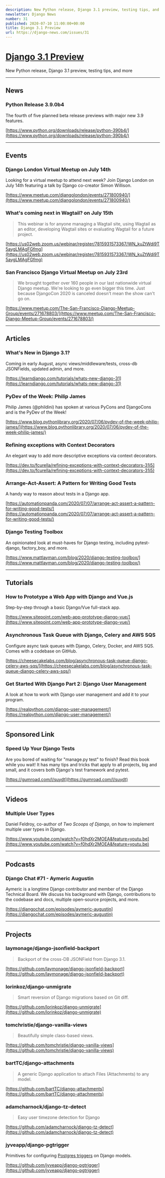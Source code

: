 ```yaml
---
description: New Python release, Django 3.1 preview, testing tips, and more
newsletter: Django News
number: 31
published: 2020-07-10 11:00:00+00:00
title: Django 3.1 Preview
url: https://django-news.com/issues/31
---
```


# [Django 3.1 Preview](https://django-news.com/issues/31)

New Python release, Django 3.1 preview, testing tips, and more

----

## News

### Python Release 3.9.0b4

<p>The fourth of five planned beta release previews with major new 3.9 features.</p>

[https://www.python.org/downloads/release/python-390b4/](https://www.python.org/downloads/release/python-390b4/)

----

## Events

### Django London Virtual Meetup on July 14th

<p>Looking for a virtual meetup to attend next week? Join Django London on July 14th featuring a talk by Django co-creator Simon Willison.</p>

[https://www.meetup.com/djangolondon/events/271800940/](https://www.meetup.com/djangolondon/events/271800940/)

### What's coming next in Wagtail? on July 15th

<blockquote><p>This webinar is for anyone managing a Wagtail site, using Wagtail as an editor, developing Wagtail sites or evaluating Wagtail for a future project.</p></blockquote>

[https://us02web.zoom.us/webinar/register/7815931573367/WN_kuZtWdi9T5aygLMAgFGfmg](https://us02web.zoom.us/webinar/register/7815931573367/WN_kuZtWdi9T5aygLMAgFGfmg)

### San Francisco Django Virtual Meetup on July 23rd

<blockquote><p>We brought together over 160 people in our last nationwide virtual Django meetup. We're looking to go even bigger this time. Just because DjangoCon 2020 is canceled doesn't mean the show can't go on.</p></blockquote>

[https://www.meetup.com/The-San-Francisco-Django-Meetup-Group/events/271678803/](https://www.meetup.com/The-San-Francisco-Django-Meetup-Group/events/271678803/)

----

## Articles

### What's New in Django 3.1?

<p>Coming in early August, async views/middleware/tests, cross-db JSONFields, updated admin, and more.</p>

[https://learndjango.com/tutorials/whats-new-django-31](https://learndjango.com/tutorials/whats-new-django-31)

### PyDev of the Week: Philip James

<p>Philip James (@phildini) has spoken at various PyCons and DjangoCons and is the PyDev of the Week!</p>

[https://www.blog.pythonlibrary.org/2020/07/06/pydev-of-the-week-philip-james/](https://www.blog.pythonlibrary.org/2020/07/06/pydev-of-the-week-philip-james/)

### Refining exceptions with Context Decorators

<p>An elegant way to add more descriptive exceptions via context decorators.</p>

[https://dev.to/fcurella/refining-exceptions-with-context-decorators-31i5](https://dev.to/fcurella/refining-exceptions-with-context-decorators-31i5)

### Arrange-Act-Assert: A Pattern for Writing Good Tests

<p>A handy way to reason about tests in a Django app.</p>

[https://automationpanda.com/2020/07/07/arrange-act-assert-a-pattern-for-writing-good-tests/](https://automationpanda.com/2020/07/07/arrange-act-assert-a-pattern-for-writing-good-tests/)

### Django Testing Toolbox

<p>An opinionated look at must-haves for Django testing, including pytest-django, factory_boy, and more.</p>

[https://www.mattlayman.com/blog/2020/django-testing-toolbox/](https://www.mattlayman.com/blog/2020/django-testing-toolbox/)

----

## Tutorials

### How to Prototype a Web App with Django and Vue.js

<p>Step-by-step through a basic Django/Vue full-stack app.</p>

[https://www.sitepoint.com/web-app-prototype-django-vue/](https://www.sitepoint.com/web-app-prototype-django-vue/)

### Asynchronous Task Queue with Django, Celery and AWS SQS

<p>Configure async task queues with Django, Celery, Docker, and AWS SQS. Comes with a codebase on GitHub.</p>

[https://cheesecakelabs.com/blog/asynchronous-task-queue-django-celery-aws-sqs/](https://cheesecakelabs.com/blog/asynchronous-task-queue-django-celery-aws-sqs/)

### Get Started With Django Part 2: Django User Management

<p>A look at how to work with Django user management and add it to your program.</p>

[https://realpython.com/django-user-management/](https://realpython.com/django-user-management/)

----

## Sponsored Link

### Speed Up Your Django Tests

<p>Are you bored of waiting for "manage.py test" to finish? Read this book while you wait! It has many tips and tricks that apply to all projects, big and small, and it covers both Django's test framework and pytest.</p>

[https://gumroad.com/l/suydt](https://gumroad.com/l/suydt)

----

## Videos

### Multiple User Types

<p>Daniel Feldroy, co-author of <em>Two Scoops of Django</em>, on how to implement multiple user types in Django.</p>

[https://www.youtube.com/watch?v=f0hdXr2MOEA&feature=youtu.be](https://www.youtube.com/watch?v=f0hdXr2MOEA&feature=youtu.be)

----

## Podcasts

### Django Chat #71 - Aymeric Augustin

<p>Aymeric is a longtime Django contributor and member of the Django Technical Board. We discuss his background with Django, contributions to the codebase and docs, multiple open-source projects, and more.</p>

[https://djangochat.com/episodes/aymeric-augustin](https://djangochat.com/episodes/aymeric-augustin)

----

## Projects

### laymonage/django-jsonfield-backport

<blockquote><p>Backport of the cross-DB JSONField from Django 3.1.</p></blockquote>

[https://github.com/laymonage/django-jsonfield-backport](https://github.com/laymonage/django-jsonfield-backport)

### lorinkoz/django-unmigrate

<blockquote><p>Smart reversion of Django migrations based on Git diff.</p></blockquote>

[https://github.com/lorinkoz/django-unmigrate](https://github.com/lorinkoz/django-unmigrate)

### tomchristie/django-vanilla-views

<blockquote><p>Beautifully simple class-based views.</p></blockquote>

[https://github.com/tomchristie/django-vanilla-views](https://github.com/tomchristie/django-vanilla-views)

### bartTC/django-attachments

<blockquote><p>A generic Django application to attach Files (Attachments) to any model.</p></blockquote>

[https://github.com/bartTC/django-attachments](https://github.com/bartTC/django-attachments)

### adamcharnock/django-tz-detect

<blockquote><p>Easy user timezone detection for Django</p></blockquote>

[https://github.com/adamcharnock/django-tz-detect](https://github.com/adamcharnock/django-tz-detect)

### jyveapp/django-pgtrigger

<p>Primitives for configuring <a href="https://cur.at/If3T6v6">Postgres triggers</a> on Django models.</p>

[https://github.com/jyveapp/django-pgtrigger](https://github.com/jyveapp/django-pgtrigger)